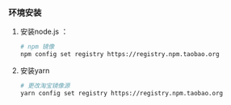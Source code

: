 

### 环境安装

1. 安装node.js ：

   ```bash
   # npm 镜像
   npm config set registry https://registry.npm.taobao.org
   ```

2. 安装yarn

   ```bash
   # 更改淘宝镜像源
   yarn config set registry https://registry.npm.taobao.org
   ```

